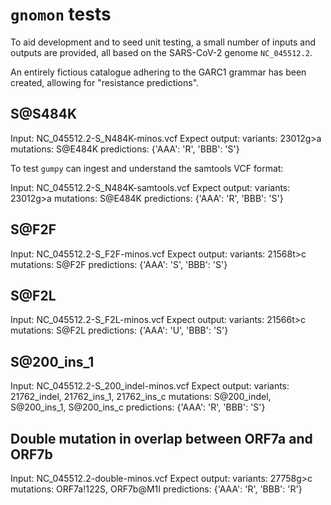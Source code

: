 # `gnomon` tests

To aid development and to seed unit testing, a small number of inputs and outputs are provided, all based on the SARS-CoV-2 genome `NC_045512.2`.

An entirely fictious catalogue adhering to the GARC1 grammar has been created, allowing for "resistance predictions".

## S@S484K

Input:
    NC_045512.2-S_N484K-minos.vcf
Expect output:
    variants:    23012g>a
    mutations:   S@E484K
    predictions: {'AAA': 'R', 'BBB': 'S'}

To test `gumpy` can ingest and understand the samtools VCF format:

Input:
    NC_045512.2-S_N484K-samtools.vcf
Expect output:
    variants:    23012g>a
    mutations:   S@E484K
    predictions: {'AAA': 'R', 'BBB': 'S'}

## S@F2F

Input:
    NC_045512.2-S_F2F-minos.vcf
Expect output:
    variants:    21568t>c
    mutations:   S@F2F
    predictions: {'AAA': 'S', 'BBB': 'S'}

## S@F2L

Input:
    NC_045512.2-S_F2L-minos.vcf
Expect output:
    variants:    21566t>c
    mutations:   S@F2L
    predictions: {'AAA': 'U', 'BBB': 'S'}

## S@200_ins_1

Input:
    NC_045512.2-S_200_indel-minos.vcf
Expect output:
    variants:    21762_indel, 21762_ins_1, 21762_ins_c
    mutations:   S@200_indel, S@200_ins_1, S@200_ins_c
    predictions: {'AAA': 'R', 'BBB': 'S'}

## Double mutation in overlap between ORF7a and ORF7b

Input:
    NC_045512.2-double-minos.vcf
Expect output:
    variants:    27758g>c
    mutations:   ORF7a!122S, ORF7b@M1I
    predictions: {'AAA': 'R', 'BBB': 'R'}






